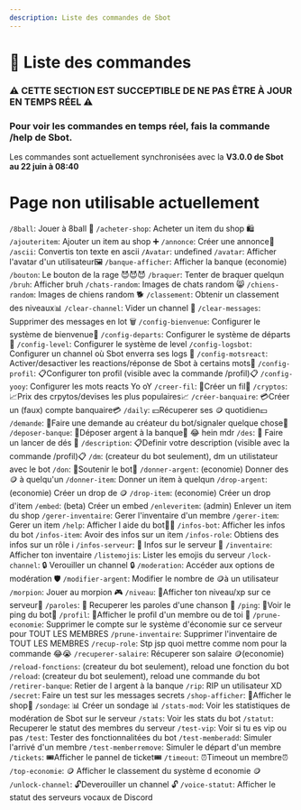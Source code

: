 ```yaml
---
description: Liste des commandes de Sbot
---
```


# 💠 Liste des commandes

### ⚠️ CETTE SECTION EST SUCCEPTIBLE DE NE PAS ÊTRE À JOUR EN TEMPS RÉEL ⚠️

### Pour voir les commandes en temps réel, fais la commande /help de Sbot.

Les commandes sont actuellement synchronisées avec la **V3.0.0 de Sbot au 22 juin à 08:40**
 # Page non utilisable actuellement

`/8ball`: Jouer à 8ball 🎱
`/acheter-shop`: Acheter un item du shop 🛍️
`/ajouteritem`: Ajouter un item au shop ➕
`/annonce`: Créer une annonce📢
`/ascii`: Convertis ton texte en ascii
`/Avatar`: undefined
`/avatar`: Afficher l'avatar d'un utilisateur🖼️
`/banque-afficher`: Afficher la banque (economie)
`/bouton`: Le bouton de la rage 😈😈😈
`/braquer`: Tenter de braquer quelqun
`/bruh`: Afficher bruh
`/chats-random`: Images de chats random 😸
`/chiens-random`: Images de chiens random 🐕
`/classement`: Obtenir un classement des niveaux📊
`/clear-channel`: Vider un channel 🚮
`/clear-messages`: Supprimer des messages en lot 🗑️
`/config-bienvenue`: Configurer le système de bienvenue👋
`/config-departs`: Configurer le système de départs🙋
`/config-level`: Configurer le système de level
`/config-logsbot`: Configurer un channel où Sbot enverra ses logs 📜
`/config-motsreact`: Activer/desactiver les reactions/réponse de Sbot à certains mots💬
`/config-profil`: 📋Configurer ton profil (visible avec la commande /profil)📋
`/config-yooy`: Configurer les mots reacts Yo oY
`/creer-fil`: 📑Créer un fil📑
`/cryptos`: 📈Prix des crpytos/devises les plus populaires📈
`/créer-banquaire`: 💳Créer un (faux) compte banquaire💳
`/daily`: 💴Récuperer ses 🪙 quotidien💴
`/demande`: 🙋Faire une demande au créateur du bot/signaler quelque chose🙋
`/deposer-banque`: 🏦Déposer argent à la banque🏦        😂 hein mdr
`/des`: 🎲 Faire un lancer de dés 🎲
`/description`: 📋Definir votre description (visible avec la commande /profil)📋
`/dm`: (createur du bot seulement), dm un utilistateur avec le bot
`/don`: 🐀Soutenir le bot🐀
`/donner-argent`: (economie) Donner des 🪙 à quelqu'un
`/donner-item`: Donner un item à quelqun
`/drop-argent`: (economie) Créer un drop de 🪙
`/drop-item`: (economie) Créer un drop d'item
`/embed`: (beta) Créer un embed
`/enleveritem`: (admin) Enlever un item du shop
`/gerer-inventaire`: Gerer l'inventaire d'un membre
`/gerer-item`: Gerer un item
`/help`: Afficher l aide du bot🧑‍💻 
`/infos-bot`: Afficher les infos du bot
`/infos-item`: Avoir des infos sur un item
`/infos-role`: Obtiens des infos sur un rôle ℹ️
`/infos-serveur`: 📰 Infos sur le serveur 📰
`/inventaire`: Afficher ton inventaire
`/listemojis`: Lister les emojis du serveur
`/lock-channel`: 🔒 Verouiller un channel 🔒
`/moderation`: Accéder aux options de modération 🛡️
`/modifier-argent`: Modifier le nombre de 🪙à un utilisateur
`/morpion`: Jouer au morpion 🎮
`/niveau`: 👤Afficher ton niveau/xp sur ce serveur👤
`/paroles`: 🎤 Recuperer les paroles d'une chanson 🎤
`/ping`: 🏓Voir le ping du bot🏓
`/profil`: 👥Afficher le profil d'un membre ou de toi 👥
`/prune-economie`: Supprimer le compte sur le système d'économie sur ce serveur pour TOUT LES MEMBRES
`/prune-inventaire`: Supprimer l'inventaire de TOUT LES MEMBRES
`/recup-role`: Stp jsp quoi mettre comme nom pour la commande 😂😭
`/recuperer-salaire`: Récuperer son salaire 🪙(economie)
`/reload-fonctions`: (createur du bot seulement), reload une fonction du bot
`/reload`: (createur du bot seulement), reload une commande du bot
`/retirer-banque`: Retier de l argent à la banque
`/rip`: RIP un utilisateur XD
`/secret`: Faire un test sur les messages secrets
`/shop-afficher`: 🏪Afficher le shop🏪
`/sondage`: 📊 Créer un sondage 📊
`/stats-mod`: Voir les statistiques de modération de Sbot sur le serveur
`/stats`: Voir les stats du bot
`/statut`: Recuperer le statut des membres du serveur
`/test-vip`: Voir si tu es vip ou pas
`/test`: Tester des fonctionnalitées du bot
`/test-memberadd`: Simuler l'arrivé d'un membre
`/test-memberremove`: Simuler le départ d'un membre
`/tickets`: 🎟️Afficher le pannel de ticket🎟️
`/timeout`: ⏰Timeout un membre⏰
`/top-economie`: 🪙 Afficher le classement du système d economie 🪙
`/unlock-channel`: 🔓Deverouiller un channel 🔓
`/voice-statut`: Afficher le statut des serveurs vocaux de Discord
